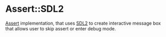 # Assert::SDL2

[Assert](../../README.md) implementation, that uses [SDL2](https://github.com/Cyan4973/xxHash) to create interactive
message box that allows user to skip assert or enter debug mode.
